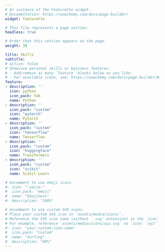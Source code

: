 ```yaml
---
# An instance of the Featurette widget.
# Documentation: https://wowchemy.com/docs/page-builder/
widget: featurette

# This file represents a page section.
headless: true

# Order that this section appears on the page.
weight: 30

title: Skills
subtitle:
# active: false
# Showcase personal skills or business features.
# - Add/remove as many `feature` blocks below as you like.
# - For available icons, see: https://wowchemy.com/docs/page-builder/#icons
feature:
- description: ''
  icon: python
  icon_pack: fab
  name: Python
- description: ''
  icon_pack: "custom"
  icon: "pytorch"
  name: Pytorch
- description: ''
  icon_pack: "custom"
  icon: "tensorflow"
  name: Tensorflow
- description: ''
  icon_pack: "custom"
  icon: "huggingface"
  name: Transformers
- description: ''
  icon_pack: "custom"
  icon: "scikit"
  name: Scikit Learn

# Uncomment to use emoji icons.
#- icon: ":smile:"
#  icon_pack: "emoji"
#  name: "Emojiness"
#  description: "100%"  

# Uncomment to use custom SVG icons.
# Place your custom SVG icon in `assets/media/icons/`.
# Reference the SVG icon name (without `.svg` extension) in the `icon` field.
# For example, reference `assets/media/icons/xyz.svg` as `icon: 'xyz'`
#- icon: "your-custom-icon-name"
#  icon_pack: "custom"
#  name: "Surfing"
#  description: "90%"
---
```

